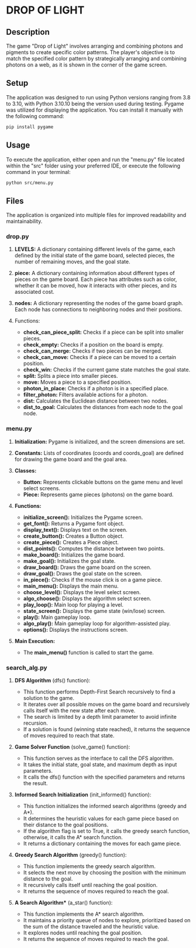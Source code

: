 # DROP OF LIGHT

## Description

The game "Drop of Light" involves arranging and combining photons and pigments to create specific color patterns. The player's objective is to match the specified color pattern by strategically arranging and combining photons on a web, as it is shown in the corner of the game screen.

## Setup

The application was designed to run using Python versions ranging from 3.8 to 3.10, with Python 3.10.10 being the version used during testing. Pygame was utilized for displaying the application. You can install it manually with the following command:

``` bash
pip install pygame
```

## Usage

To execute the application, either open and run the "menu.py" file located within the "src" folder using your preferred IDE, or execute the following command in your terminal:

``` bash
python src/menu.py
```

## Files

The application is organized into multiple files for improved readability and maintainability.

### drop.py

1. **LEVELS:** A dictionary containing different levels of the game, each defined by the initial state of the game board, selected pieces, the number of remaining moves, and the goal state.

2. **piece:** A dictionary containing information about different types of pieces on the game board. Each piece has attributes such as color, whether it can be moved, how it interacts with other pieces, and its associated cost.

3. **nodes:** A dictionary representing the nodes of the game board graph. Each node has connections to neighboring nodes and their positions.

4. Functions:
    - **check_can_piece_split:** Checks if a piece can be split into smaller pieces.
    - **check_empty:** Checks if a position on the board is empty.
    - **check_can_merge:** Checks if two pieces can be merged.
    - **check_can_move:** Checks if a piece can be moved to a certain position.
    - **check_win:** Checks if the current game state matches the goal state.
    - **split:** Splits a piece into smaller pieces.
    - **move:** Moves a piece to a specified position.
    - **photon_in_place:** Checks if a photon is in a specified place.
    - **filter_photon:** Filters available actions for a photon.
    - **dist:** Calculates the Euclidean distance between two nodes.
    - **dist_to_goal:** Calculates the distances from each node to the goal node.

### menu.py

1. **Initialization:** Pygame is initialized, and the screen dimensions are set.

2. **Constants:** Lists of coordinates (coords and coords_goal) are defined for drawing the game board and the goal area.

3. **Classes:**
    - **Button:** Represents clickable buttons on the game menu and level select screens.
    - **Piece:** Represents game pieces (photons) on the game board.

4. **Functions:**
    - **initialize_screen():** Initializes the Pygame screen.
    - **get_font():** Returns a Pygame font object.
    - **display_text():** Displays text on the screen.
    - **create_button():** Creates a Button object.
    - **create_piece():** Creates a Piece object.
    - **dist_points():** Computes the distance between two points.
    - **make_board():** Initializes the game board.
    - **make_goal():** Initializes the goal state.
    - **draw_board():** Draws the game board on the screen.
    - **draw_goal():** Draws the goal state on the screen.
    - **in_piece():** Checks if the mouse click is on a game piece.
    - **main_menu():** Displays the main menu.
    - **choose_level():** Displays the level select screen.
    - **algo_choose():** Displays the algorithm select screen.
    - **play_loop():** Main loop for playing a level.
    - **state_screen():** Displays the game state (win/lose) screen.
    - **play():** Main gameplay loop.
    - **algo_play():** Main gameplay loop for algorithm-assisted play.
    - **options():** Displays the instructions screen.

5. **Main Execution:**
    - The **main_menu()** function is called to start the game.

### search_alg.py

1. **DFS Algorithm** (dfs() function):
    - This function performs Depth-First Search recursively to find a solution to the game.
    - It iterates over all possible moves on the game board and recursively calls itself with the new state after each move.
    - The search is limited by a depth limit parameter to avoid infinite recursion.
    - If a solution is found (winning state reached), it returns the sequence of moves required to reach that state.

2. **Game Solver Function** (solve_game() function):
    - This function serves as the interface to call the DFS algorithm.
    - It takes the initial state, goal state, and maximum depth as input parameters.
    - It calls the dfs() function with the specified parameters and returns the result.

3. **Informed Search Initialization** (init_informed() function):
    - This function initializes the informed search algorithms (greedy and A*).
    - It determines the heuristic values for each game piece based on their distance to the goal positions.
    - If the algorithm flag is set to True, it calls the greedy search function, otherwise, it calls the A* search function.
    - It returns a dictionary containing the moves for each game piece.

4. **Greedy Search Algorithm** (greedy() function):
    - This function implements the greedy search algorithm.
    - It selects the next move by choosing the position with the minimum distance to the goal.
    - It recursively calls itself until reaching the goal position.
    - It returns the sequence of moves required to reach the goal.

5. **A Search Algorithm\*** (a_star() function):
    - This function implements the A* search algorithm.
    - It maintains a priority queue of nodes to explore, prioritized based on the sum of the distance traveled and the heuristic value.
    - It explores nodes until reaching the goal position.
    - It returns the sequence of moves required to reach the goal.